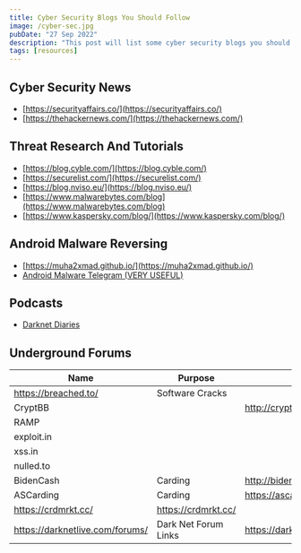 ```yaml
---
title: Cyber Security Blogs You Should Follow
image: /cyber-sec.jpg
pubDate: "27 Sep 2022"
description: "This post will list some cyber security blogs you should follow to keep up to date. Hopefully this helps someone like me who needed some list."
tags: [resources]
---
```


## Cyber Security News

- [https://securityaffairs.co/](https://securityaffairs.co/)
- [https://thehackernews.com/](https://thehackernews.com/)

## Threat Research And Tutorials

- [https://blog.cyble.com/](https://blog.cyble.com/)
- [https://securelist.com/](https://securelist.com/)
- [https://blog.nviso.eu/](https://blog.nviso.eu/)
- [https://www.malwarebytes.com/blog](https://www.malwarebytes.com/blog)
- [https://www.kaspersky.com/blog/](https://www.kaspersky.com/blog/)

## Android Malware Reversing

- [https://muha2xmad.github.io/](https://muha2xmad.github.io/)
- [Android Malware Telegram (VERY USEFUL)](https://t.me/androidMalware)

## Podcasts

- [Darknet Diaries](https://darknetdiaries.com/)

## Underground Forums

| Name                            | Purpose              | Link                                                                             |
| ------------------------------- | -------------------- | -------------------------------------------------------------------------------- |
| https://breached.to/            | Software Cracks      |                                                                                  |
| CryptBB                         |                      | http://cryptbbtg65gibadeeo2awe3j7s6evg7eklserehqr4w4e2bis5tebid.onion/member.php |
| RAMP                            |                      |                                                                                  |
| exploit.in                      |                      |                                                                                  |
| xss.in                          |                      |                                                                                  |
| nulled.to                       |                      |                                                                                  |
| BidenCash                       | Carding              | http://biden3veilozweo2xubiusixn4kbfbbih23s6xsd35bzsuaz2weiz4yd.onion/           |
| ASCarding                       | Carding              | https://ascarding.com/                                                           |
| https://crdmrkt.cc/             | https://crdmrkt.cc/  |                                                                                  |
| https://darknetlive.com/forums/ | Dark Net Forum Links | https://darknetlive.com/forums/                                                  |
